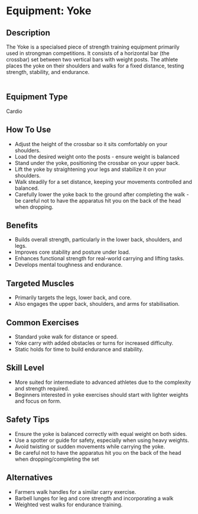 # Equipment: Yoke

## Description
<div>The Yoke is a specialsed piece of strength training equipment primarily used in strongman competitions. It consists of a horizontal bar (the crossbar) set between two vertical bars with weight posts. The athlete places the yoke on their shoulders and walks for a fixed distance, testing strength, stability, and endurance.</div><div><br></div>

## Equipment Type
Cardio

## How To Use
<ul><li>Adjust the height of the crossbar so it sits comfortably on your shoulders.</li><li>Load the desired weight onto the posts - ensure weight is balanced</li><li>Stand under the yoke, positioning the crossbar on your upper back.</li><li>Lift the yoke by straightening your legs and stabilize it on your shoulders.</li><li>Walk steadily for a set distance, keeping your movements controlled and balanced.</li><li>Carefully lower the yoke back to the ground after completing the walk - be careful not to have the apparatus hit you on the back of the head when dropping.</li></ul>

## Benefits
<ul><li>Builds overall strength, particularly in the lower back, shoulders, and legs.</li><li>Improves core stability and posture under load.</li><li>Enhances functional strength for real-world carrying and lifting tasks.</li><li>Develops mental toughness and endurance.</li></ul>

## Targeted Muscles
<ul><li>Primarily targets the legs, lower back, and core.</li><li>Also engages the upper back, shoulders, and arms for stabilisation.</li></ul>

## Common Exercises
<ul><li>Standard yoke walk for distance or speed.</li><li>Yoke carry with added obstacles or turns for increased difficulty.</li><li>Static holds for time to build endurance and stability.</li></ul>

## Skill Level
<ul><li>More suited for intermediate to advanced athletes due to the complexity and strength required.</li><li>Beginners interested in yoke exercises should start with lighter weights and focus on form.</li></ul>

## Safety Tips
<ul><li>Ensure the yoke is balanced correctly with equal weight on both sides.</li><li>Use a spotter or guide for safety, especially when using heavy weights.</li><li>Avoid twisting or sudden movements while carrying the yoke.</li><li>Be careful not to have the apparatus hit you on the back of the head when dropping/completing the set<br></li></ul>

## Alternatives
<ul><li>Farmers walk handles for a similar carry exercise.</li><li>Barbell lunges for leg and core strength and incorporating a walk</li><li>Weighted vest walks for endurance training.</li></ul>

